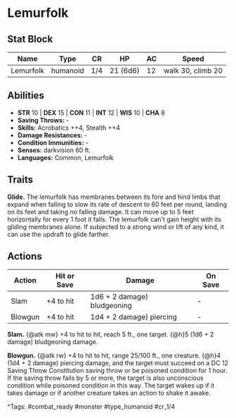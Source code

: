 # Lemurfolk

## Stat Block

| Name | Type | CR | HP | AC | Speed |
|------|------|----|----|----|-------|
| Lemurfolk | humanoid | 1/4 | 21 (6d6) | 12 | walk 30, climb 20 |

## Abilities

- **STR** 10 | **DEX** 15 | **CON** 11 | **INT** 12 | **WIS** 10 | **CHA** 8
- **Saving Throws:** -  
- **Skills:** Acrobatics ++4, Stealth ++4  
- **Damage Resistances:** -  
- **Condition Immunities:** -  
- **Senses:** darkvision 60 ft.  
- **Languages:** Common, Lemurfolk

## Traits

**Glide.** The lemurfolk has membranes between its fore and hind limbs that expand when falling to slow its rate of descent to 60 feet per round, landing on its feet and taking no falling damage. It can move up to 5 feet horizontally for every 1 foot it falls. The lemurfolk can't gain height with its gliding membranes alone. If subjected to a strong wind or lift of any kind, it can use the updraft to glide farther.


## Actions

| Action | Hit or Save | Damage | On Save |
|--------|--------------|--------|----------|
| Slam | +4 to hit | 1d6 + 2 damage) bludgeoning | - |
| Blowgun | +4 to hit | 1d4 + 2 damage) piercing | - |

**Slam.** {@atk mw} +4 to hit to hit, reach 5 ft., one target. {@h}5 (1d6 + 2 damage) bludgeoning damage.

**Blowgun.** {@atk rw} +4 to hit to hit, range 25/100 ft., one creature. {@h}4 (1d4 + 2 damage) piercing damage, and the target must succeed on a DC 12 Saving Throw Constitution saving throw or be poisoned condition for 1 hour. If the saving throw fails by 5 or more, the target is also unconscious condition while poisoned condition in this way. The target wakes up if it takes damage or if another creature takes an action to shake it awake.


^Tags: #combat_ready #monster #type_humanoid #cr_1/4